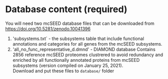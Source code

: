 # Database content (required)
You will need two mcSEED database files that can be downloaded from https://doi.org/10.5281/zenodo.10041396
1. 'subsystems.txt` -  the subsystems table that include functional annotations and categories for all genes from the mcSEED subsystems.
2. 'all_no_func_representative_d.dmnd' - DIAMOND database Contains 2856 reference mcSEED proteomes clustrered to avoid redundancy and enriched by all functionally annotated proteins from mcSEED subsystems (version compiled on January 25, 2021).  
Download and put these files to `database/` folder
